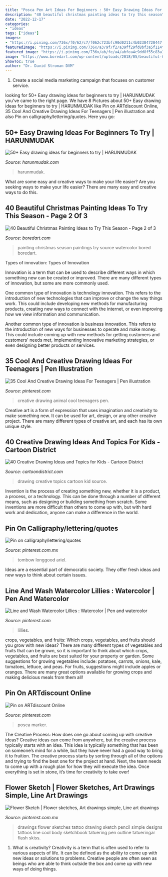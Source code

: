 ```yaml
---
title: "Posca Pen Art Ideas For Beginners : 50+ Easy Drawing Ideas For Beginners To Try"
description: "40 beautiful christmas painting ideas to try this season"
date: "2022-12-17"
categories:
- "ideas"
tags: ["ideas"]
images:
- "https://i.pinimg.com/736x/f0/62/c7/f062c723bfc90d0211c4b02384728447.jpg"
featuredImage: "https://i.pinimg.com/736x/a3/9f/f2/a39ff29fd8bf3a5f114f9f6776cb2b1e.jpg"
featured_image: "https://i.pinimg.com/736x/ab/fe/a4/abfea4c9dd8f55c83a18f3b9ff15b22e.jpg"
image: "https://www.boredart.com/wp-content/uploads/2018/05/beautiful-Christmas-painting-ideas-to-try-this-season20.jpg"
ShowToc: true
author: "Dr. David Stroman DVM"
---
```



1. Create a social media marketing campaign that focuses on customer service.

	

		
looking for 50+ Easy drawing ideas for beginners to try | HARUNMUDAK you've came to the right page. We have 8 Pictures about 50+ Easy drawing ideas for beginners to try | HARUNMUDAK like Pin on ARTdiscount Online, 35 Cool And Creative Drawing Ideas For Teenagers | Pen illustration and also Pin on calligraphy/lettering/quotes. Here you go:
		
    
## 50+ Easy Drawing Ideas For Beginners To Try | HARUNMUDAK

<img loading=lazy src="https://www.harunmudak.com/wp-content/uploads/2020/04/easy-drawing-ideas-for-beginners-42.jpg" onerror="this.onerror=null;this.src='https://tse4.mm.bing.net/th?id=OIP.XPHsb57mQ7U56xXgHAyYrwHaNJ&amp;pid=15.1';" alt="50+ Easy drawing ideas for beginners to try | HARUNMUDAK">

_Source: harunmudak.com_

>harunmudak. 

	

What are some easy and creative ways to make your life easier?
Are you seeking ways to make your life easier? There are many easy and creative ways to do this.

    
## 40 Beautiful Christmas Painting Ideas To Try This Season - Page 2 Of 3

<img loading=lazy src="https://www.boredart.com/wp-content/uploads/2018/05/beautiful-Christmas-painting-ideas-to-try-this-season20.jpg" onerror="this.onerror=null;this.src='https://tse4.mm.bing.net/th?id=OIP.7NJf5DW7DEWOPobyak_pLgHaMn&amp;pid=15.1';" alt="40 Beautiful Christmas Painting Ideas to Try This Season - Page 2 of 3">

_Source: boredart.com_

>painting christmas season paintings try source watercolor bored boredart. 

	

Types of innovation:
Types of Innovation

Innovation is a term that can be used to describe different ways in which something new can be created or improved. There are many different types of innovation, but some are more commonly used.

One common type of innovation is technology innovation. This refers to the introduction of new technologies that can improve or change the way things work. This could include developing new methods for manufacturing products, creating new ways to connect with the internet, or even improving how we view information and communication.

Another common type of innovation is business innovation. This refers to the introduction of new ways for businesses to operate and make money. This could include coming up with new methods for getting customers and customers' needs met, implementing innovative marketing strategies, or even designing better products or services.

    
## 35 Cool And Creative Drawing Ideas For Teenagers | Pen Illustration

<img loading=lazy src="https://i.pinimg.com/736x/f0/62/c7/f062c723bfc90d0211c4b02384728447.jpg" onerror="this.onerror=null;this.src='https://tse2.mm.bing.net/th?id=OIP.V3n74c7d3CfLSsWK2OwhPgHaHa&amp;pid=15.1';" alt="35 Cool And Creative Drawing Ideas For Teenagers | Pen illustration">

_Source: pinterest.com_

>creative drawing animal cool teenagers pen. 

	

Creative art is a form of expression that uses imagination and creativity to make something new. It can be used for art, design, or any other creative project. There are many different types of creative art, and each has its own unique style.

    
## 40 Creative Drawing Ideas And Topics For Kids - Cartoon District

<img loading=lazy src="http://www.cartoondistrict.com/wp-content/uploads/2018/10/Creative-Drawing-Ideas-and-Topics-for-Kids17.jpg" onerror="this.onerror=null;this.src='https://tse3.mm.bing.net/th?id=OIP.Az6KGSYT0HrX_e5rmuzXtQHaLH&amp;pid=15.1';" alt="40 Creative Drawing Ideas and Topics for Kids - Cartoon District">

_Source: cartoondistrict.com_

>drawing creative topics cartoon kid source. 

	

Invention is the process of creating something new, whether it is a product, a process, or a technology. This can be done through a number of different means, such as designing or building something from scratch. Some inventions are more difficult than others to come up with, but with hard work and dedication, anyone can make a difference in the world.

    
## Pin On Calligraphy/lettering/quotes

<img loading=lazy src="https://i.pinimg.com/736x/4a/53/5d/4a535daeac2a92c7f828a14c59fcc0d2.jpg" onerror="this.onerror=null;this.src='https://tse4.mm.bing.net/th?id=OIP.17UUTARQ5vdfbi8-ykiOIgHaJ4&amp;pid=15.1';" alt="Pin on calligraphy/lettering/quotes">

_Source: pinterest.com.mx_

>tombow longgood ariel. 

	

Ideas are a essential part of democratic society. They offer fresh ideas and new ways to think about certain issues. 

    
## Line And Wash Watercolor Lillies : Watercolor | Pen And Watercolor

<img loading=lazy src="https://i.pinimg.com/736x/a3/9f/f2/a39ff29fd8bf3a5f114f9f6776cb2b1e.jpg" onerror="this.onerror=null;this.src='https://tse1.mm.bing.net/th?id=OIP.M07-JFL9AJilKoOYkw5WUQHaHZ&amp;pid=15.1';" alt="Line and Wash Watercolor Lillies : Watercolor | Pen and watercolor">

_Source: pinterest.com_

>lillies. 

	

crops, vegetables, and fruits: Which crops, vegetables, and fruits should you grow with new ideas?
There are many different types of vegetables and fruits that can be grown, so it is important to think about which crops, vegetables, and fruits are best suited for your property or garden. Some suggestions for growing vegetables include: potatoes, carrots, onions, kale, tomatoes, lettuce, and peas. For fruits, suggestions might include apples or oranges. There are many great options available for growing crops and making delicious meals from them all!

    
## Pin On ARTdiscount Online

<img loading=lazy src="https://i.pinimg.com/736x/44/aa/6c/44aa6cbd24541d69dc1bc093e8e847e2.jpg" onerror="this.onerror=null;this.src='https://tse3.mm.bing.net/th?id=OIP.QvPsy-i_mZxb1FGKglF1OAHaHa&amp;pid=15.1';" alt="Pin on ARTdiscount Online">

_Source: pinterest.com_

>posca marker. 

	

The Creative Process: How does one go about coming up with creative ideas?
Creative ideas can come from anywhere, but the creative process typically starts with an idea. This idea is typically something that has been on someone’s mind for a while, but they have never had a good way to bring it to fruition. The creative process starts by sorting through all of the options and trying to find the best one for the project at hand. Next, the team needs to come up with a rough plan for how they will execute the idea. Once everything is set in stone, it’s time for creativity to take over!

    
## Flower Sketch | Flower Sketches, Art Drawings Simple, Line Art Drawings

<img loading=lazy src="https://i.pinimg.com/736x/ab/fe/a4/abfea4c9dd8f55c83a18f3b9ff15b22e.jpg" onerror="this.onerror=null;this.src='https://tse4.mm.bing.net/th?id=OIP.c5oLO_E3blncmV7aW3EFTQHaMi&amp;pid=15.1';" alt="Flower Sketch | Flower sketches, Art drawings simple, Line art drawings">

_Source: pinterest.com.mx_

>drawings flower sketches tattoo drawing sketch pencil simple designs tattoos line cool body sketchbook tatuering pen outline tatueringar flash skiss. 

	

1. What is creativity?
Creativity is a term that is often used to refer to various aspects of life. It can be defined as the ability to come up with new ideas or solutions to problems. Creative people are often seen as beings who are able to think outside the box and come up with new ways of doing things.

